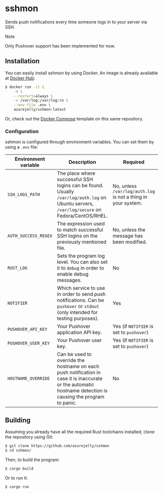 # sshmon
Sends push notifications every time someone logs in to your server via SSH.

> [!NOTE]  
> Only Pushover support has been implemented for now.

## Installation
You can easily install sshmon by using Docker. An image is already available at [Docker Hub](https://hub.docker.com/r/azurejelly/sshmon):
```sh
$ docker run -it \
    -d \
    --restart=always \
    -v /var/log:/var/log:ro \
    --env-file .env \
    azurejelly/sshmon:latest
```
Or, check out the [Docker Compose](./docker-compose.yml) template on this same repository.

### Configuration
sshmon is configured through environment variables. You can set them by using a `.env` file:

| Environment variable | Description                                                                                                                                                  | Required                                                      | Default value                                  |
|----------------------|--------------------------------------------------------------------------------------------------------------------------------------------------------------|---------------------------------------------------------------|------------------------------------------------|
| `SSH_LOGS_PATH`      | The place where successful SSH logins can be found. Usually `/var/log/auth.log` on Ubuntu servers, `/var/log/secure` on Fedora/CentOS/RHEL.                  | No, unless `/var/log/auth.log` is not a thing in your system. | `/var/log/auth.log`                            |
| `AUTH_SUCCESS_REGEX` | The expression used to match successful SSH logins on the previously mentioned file.                                                                         | No, unless the message has been modified.                     | `Accepted (\w+) for (\w+) from ([\d\.]+) port` |
| `RUST_LOG`           | Sets the program log level. You can also set it to `debug` in order to enable debug messages.                                                                | No                                                            | `info`                                         |
| `NOTIFIER`           | Which service to use in order to send push notifications. Can be `pushover` or `stdout` (only intended for testing purposes).                                | Yes                                                           | `pushover`                                     |
| `PUSHOVER_API_KEY`   | Your Pushover application API key.                                                                                                                           | Yes (if `NOTIFIER` is set to `pushover`)                      | N/A                                            |
| `PUSHOVER_USER_KEY`  | Your Pushover user key.                                                                                                                                      | Yes (if `NOTIFIER` is set to `pushover`)                      | N/A                                            |
| `HOSTNAME_OVERRIDE`  | Can be used to override the hostname on each push notification in case it is inaccurate or the automatic hostname detection is causing the program to panic. | No                                                            | N/A                                            |

## Building
Assuming you already have all the required Rust toolchains installed, clone the repository using Git:
```sh
$ git clone https://github.com/azurejelly/sshmon
$ cd sshmon/
```
Then, to build the program:
```sh
$ cargo build
```
Or to run it:
```sh
$ cargo run
```

